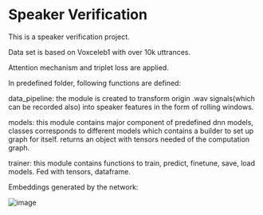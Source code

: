 # Speaker Verification
This is a speaker verification project. 

Data set is based on Voxceleb1 with over 10k uttrances.

Attention mechanism and triplet loss are applied.

In predefined folder, following functions are defined:

data_pipeline: the module is created to transform origin .wav signals(which can be recorded also) into speaker features in the form of rolling windows.

models: this module contains major component of predefined dnn models, classes corresponds to different models which contains a builder to set up graph for itself.	
	returns an object with tensors needed of the computation graph. 

trainer: this module contains functions to train, predict, finetune, save, load models. 
	 Fed with tensors, dataframe. 

Embeddings generated by the network:

![image](https://github.com/ShtWu/SpeakerVerificationWithAttentionalModel/blob/master/images/292_rl.png=250x250)




	


